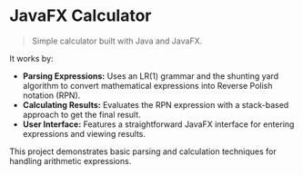 # JavaFX Calculator

> Simple calculator built with Java and JavaFX. 

It works by:
- **Parsing Expressions:** Uses an LR(1) grammar and the shunting yard algorithm to convert mathematical expressions into Reverse Polish notation (RPN).
- **Calculating Results:** Evaluates the RPN expression with a stack-based approach to get the final result.
- **User Interface:** Features a straightforward JavaFX interface for entering expressions and viewing results.

This project demonstrates basic parsing and calculation techniques for handling arithmetic expressions.
